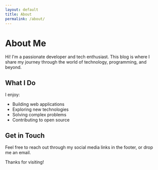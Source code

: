 ```yaml
---
layout: default
title: About
permalink: /about/
---
```


# About Me

Hi! I'm a passionate developer and tech enthusiast. This blog is where I share my journey through the world of technology, programming, and beyond.

## What I Do

I enjoy:
- Building web applications
- Exploring new technologies
- Solving complex problems
- Contributing to open source

## Get in Touch

Feel free to reach out through my social media links in the footer, or drop me an email.

Thanks for visiting!